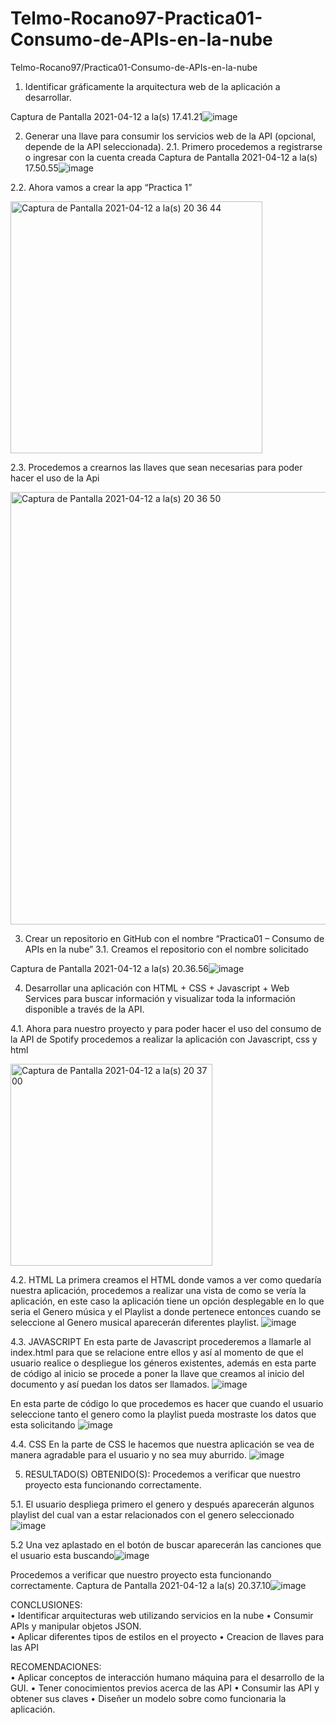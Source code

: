 # Telmo-Rocano97-Practica01-Consumo-de-APIs-en-la-nube
Telmo-Rocano97/Practica01-Consumo-de-APIs-en-la-nube

1.	Identificar gráficamente la arquitectura web de la aplicación a desarrollar. 

Captura de Pantalla 2021-04-12 a la(s) 17.41.21![image](https://user-images.githubusercontent.com/62858551/114483744-89a82b00-9bce-11eb-9922-01468285e953.png)

2.	Generar una llave para consumir los servicios web de la API (opcional, depende de la API seleccionada).
2.1.	Primero procedemos a registrarse o ingresar con la cuenta creada
Captura de Pantalla 2021-04-12 a la(s) 17.50.55![image](https://user-images.githubusercontent.com/62858551/114483860-c07e4100-9bce-11eb-8670-5926a35ae3b0.png)

2.2.	Ahora vamos a crear la app “Practica 1”

<img width="403" alt="Captura de Pantalla 2021-04-12 a la(s) 20 36 44" src="https://user-images.githubusercontent.com/62858551/114483931-e1df2d00-9bce-11eb-839d-3d8a0f118eec.png">

2.3.	Procedemos a crearnos las llaves que sean necesarias para poder hacer el uso de la Api

<img width="692" alt="Captura de Pantalla 2021-04-12 a la(s) 20 36 50" src="https://user-images.githubusercontent.com/62858551/114483946-e99ed180-9bce-11eb-8062-c0a9531853e9.png">

3.	Crear un repositorio en GitHub con el nombre “Practica01 – Consumo de APIs en la nube” 
3.1.	Creamos el repositorio con el nombre solicitado 

Captura de Pantalla 2021-04-12 a la(s) 20.36.56![image](https://user-images.githubusercontent.com/62858551/114483969-f4596680-9bce-11eb-8a59-17dd521dccae.png)

4. 	Desarrollar una aplicación con HTML + CSS + Javascript + Web Services para buscar información y visualizar toda la información disponible a través de la API. 

4.1.	Ahora para nuestro proyecto y para poder hacer el uso del consumo de la API de Spotify procedemos a realizar la aplicación con Javascript, css y html

<img width="323" alt="Captura de Pantalla 2021-04-12 a la(s) 20 37 00" src="https://user-images.githubusercontent.com/62858551/114483988-fc190b00-9bce-11eb-8011-1a719d96ee6b.png">

4.2.	HTML
La primera creamos el HTML donde vamos a ver como quedaría nuestra aplicación, procedemos a realizar una vista de como se vería la aplicación, en este caso la aplicación tiene un opción desplegable en lo que seria el Genero música y el Playlist a donde pertenece entonces cuando se seleccione al Genero musical aparecerán diferentes playlist.
![image](https://user-images.githubusercontent.com/62858551/114493185-aef16500-9bdf-11eb-9e63-668f041e7abe.png)

4.3.	JAVASCRIPT 
En esta parte de Javascript procederemos a llamarle al index.html para que se relacione entre ellos y así al momento de que el usuario realice o despliegue los géneros existentes, además en esta parte de código al inicio se procede a poner la llave que creamos al inicio del documento y así puedan los datos ser llamados.
![image](https://user-images.githubusercontent.com/62858551/114493213-c2043500-9bdf-11eb-98dc-be2e1aee3fb2.png)

En esta parte de código lo que procedemos es hacer que cuando el usuario seleccione tanto el genero como la playlist pueda mostraste los datos que esta solicitando 
![image](https://user-images.githubusercontent.com/62858551/114493253-d6483200-9bdf-11eb-9145-d0b7601c1b9c.png)

4.4.	CSS
En la parte de CSS le hacemos que nuestra aplicación se vea de manera agradable para el usuario y no sea muy aburrido.
![image](https://user-images.githubusercontent.com/62858551/114493276-e19b5d80-9bdf-11eb-94e5-31128b996ad5.png)

5. RESULTADO(S) OBTENIDO(S): 
	Procedemos a verificar que nuestro proyecto esta funcionando correctamente. 

5.1. El usuario despliega primero el genero y después aparecerán algunos playlist del cual van a estar relacionados con el genero seleccionado
![image](https://user-images.githubusercontent.com/62858551/114493303-f11aa680-9bdf-11eb-99d7-891171a0c537.png)

5.2 Una vez aplastado en el botón de buscar aparecerán las canciones que el usuario esta buscando![image](https://user-images.githubusercontent.com/62858551/114493332-fe379580-9bdf-11eb-8efc-66999ac7158e.png)

  
Procedemos a verificar que nuestro proyecto esta funcionando correctamente. 
Captura de Pantalla 2021-04-12 a la(s) 20.37.10![image](https://user-images.githubusercontent.com/62858551/114483998-05a27300-9bcf-11eb-853f-47ad33827b67.png)


CONCLUSIONES:  
•	Identificar arquitecturas web utilizando servicios en la nube
•	Consumir APIs y manipular objetos JSON.  
•	Aplicar diferentes tipos de estilos en el proyecto
•	Creacion de llaves para las API

RECOMENDACIONES:  
•	Aplicar conceptos de interacción humano máquina para el desarrollo de la GUI. 
•	Tener conocimientos previos acerca de las API
•	Consumir las API y obtener sus claves 
•	Diseñer un modelo sobre como funcionaria la aplicación.

